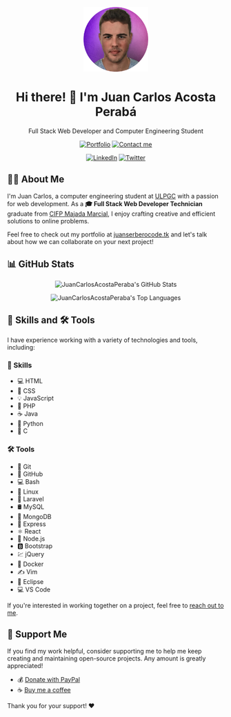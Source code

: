 <div align="center">

  <img src="./fotoPerfil-fondoLila.png" atl="Juan Carlos Acosta Peraba Profile Picture" width="150px">
  
  # Hi there! 👋 I'm Juan Carlos Acosta Perabá
  
  Full Stack Web Developer and Computer Engineering Student

  <a href="https://juanserberocode.tk" target="_blank"><img src="https://img.shields.io/badge/-Portfolio-5849BE?style=for-the-badge&logo=firefox&logoColor=white" alt="Portfolio"></a>
  <a href="mailto:juancarlos.ap.dev@gmail.com" target="_blank"><img src="https://img.shields.io/badge/-Contact%20me-DC3545?style=for-the-badge&logo=gmail&logoColor=white" alt="Contact me"></a>

  <a href="https://www.linkedin.com/in/juancarlosacostaperaba/" target="_blank"><img src="https://img.shields.io/badge/-LinkedIn-0077B5?style=for-the-badge&logo=linkedin&logoColor=white" alt="LinkedIn"></a>
  <a href="https://twitter.com/jcap_dev" target="_blank"><img src="https://img.shields.io/badge/-Twitter-1DA1F2?style=for-the-badge&logo=twitter&logoColor=white" alt="Twitter"></a>
  
</div>

## 🙋‍♂️ About Me

I'm Juan Carlos, a computer engineering student at [ULPGC](https://www.ulpgc.es/) with a passion for web development. As a **🎓 Full Stack Web Developer Technician** graduate from [CIFP Majada Marcial](https://cifpmajadamarcial.com/), I enjoy crafting creative and efficient solutions to online problems.

Feel free to check out my portfolio at [juanserberocode.tk](https://juanserberocode.tk) and let's talk about how we can collaborate on your next project!

## 📊 GitHub Stats

<div align="center">

![JuanCarlosAcostaPeraba's GitHub Stats](https://github-readme-stats.vercel.app/api?username=JuanCarlosAcostaPeraba&show_icons=true&theme=default&include_all_commits=true&custom_title=JuanCarlosAcostaPeraba%27s+GitHub+Stats)

![JuanCarlosAcostaPeraba's Top Languages](https://github-readme-stats.vercel.app/api/top-langs/?username=JuanCarlosAcostaPeraba&layout=compact&theme=default&custom_title=JuanCarlosAcostaPeraba%27s+Most+Used+Languages)

</div>


## 💪 Skills and 🛠️ Tools

I have experience working with a variety of technologies and tools, including:

### 💪 Skills

- 💻 HTML
- 🎨 CSS
- 💡 JavaScript
- 💾 PHP
- ☕ Java
- 🐍 Python
- 🔢 C

### 🛠️ Tools

- 🔗 Git
- 🐙 GitHub
- 💻 Bash
- 🐧 Linux
- 🚀 Laravel
- 🛢️ MySQL
- 🍃 MongoDB
- 🚂 Express
- ⚛️ React
- 📡 Node.js
- 🅱️ Bootstrap
- 💹 jQuery
- 🐳 Docker
- ✍️ Vim
- 🌙 Eclipse
- 💻 VS Code

If you're interested in working together on a project, feel free to [reach out to me](mailto:juancarlos.ap.dev@gmail.com).

## 🤝 Support Me

If you find my work helpful, consider supporting me to help me keep creating and maintaining open-source projects. Any amount is greatly appreciated!

- 💰 [Donate with PayPal](https://www.paypal.com/donate/?hosted_button_id=S6TK2Q4KLJ27W)
- ☕️ [Buy me a coffee](https://www.buymeacoffee.com/juanserbero)

Thank you for your support! ❤️
